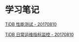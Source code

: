 # 学习笔记


[ TiDB 性能测试 - 20170810 ](TiDB/TiDB-sysbench.md)

[ TiDB 日常运维指标监控 - 20170810 ](TiDB/tidb-ops-guide.md)